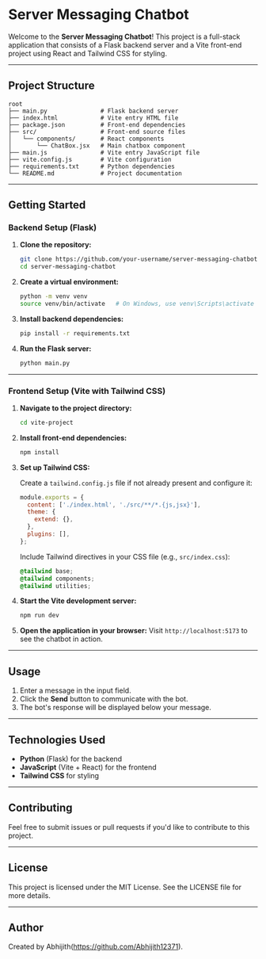 # Server Messaging Chatbot

Welcome to the **Server Messaging Chatbot**! This project is a full-stack application that consists of a Flask backend server and a Vite front-end project using React and Tailwind CSS for styling.

---

## Project Structure

```
root
├── main.py               # Flask backend server
├── index.html            # Vite entry HTML file
├── package.json          # Front-end dependencies
├── src/                  # Front-end source files
│   └── components/       # React components
│       └── ChatBox.jsx   # Main chatbox component
├── main.js               # Vite entry JavaScript file
├── vite.config.js        # Vite configuration
├── requirements.txt      # Python dependencies
└── README.md             # Project documentation
```

---

## Getting Started

### Backend Setup (Flask)

1. **Clone the repository:**

   ```bash
   git clone https://github.com/your-username/server-messaging-chatbot.git
   cd server-messaging-chatbot
   ```

2. **Create a virtual environment:**

   ```bash
   python -m venv venv
   source venv/bin/activate   # On Windows, use venv\Scripts\activate
   ```

3. **Install backend dependencies:**

   ```bash
   pip install -r requirements.txt
   ```

4. **Run the Flask server:**

   ```bash
   python main.py
   ```

---

### Frontend Setup (Vite with Tailwind CSS)

1. **Navigate to the project directory:**

   ```bash
   cd vite-project
   ```

2. **Install front-end dependencies:**

   ```bash
   npm install
   ```

3. **Set up Tailwind CSS:**
   
   Create a `tailwind.config.js` file if not already present and configure it:

   ```javascript
   module.exports = {
     content: ['./index.html', './src/**/*.{js,jsx}'],
     theme: {
       extend: {},
     },
     plugins: [],
   };
   ```

   Include Tailwind directives in your CSS file (e.g., `src/index.css`):

   ```css
   @tailwind base;
   @tailwind components;
   @tailwind utilities;
   ```

4. **Start the Vite development server:**

   ```bash
   npm run dev
   ```

5. **Open the application in your browser:**
   Visit `http://localhost:5173` to see the chatbot in action.

---

## Usage

1. Enter a message in the input field.
2. Click the **Send** button to communicate with the bot.
3. The bot's response will be displayed below your message.

---

## Technologies Used

- **Python** (Flask) for the backend
- **JavaScript** (Vite + React) for the frontend
- **Tailwind CSS** for styling

---

## Contributing

Feel free to submit issues or pull requests if you'd like to contribute to this project.

---

## License

This project is licensed under the MIT License. See the LICENSE file for more details.

---

## Author

Created by Abhijith(https://github.com/Abhijith12371).

